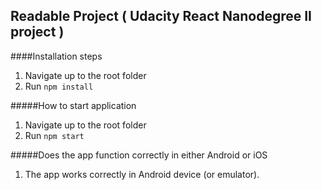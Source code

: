 ## Readable Project ( Udacity React Nanodegree II project )

####Installation steps

1. Navigate up to the root folder
2. Run `npm install`

#####How to start application

1. Navigate up to the root folder
2. Run `npm start`

#####Does the app function correctly in either Android or iOS

1. The app works correctly in Android device (or emulator).